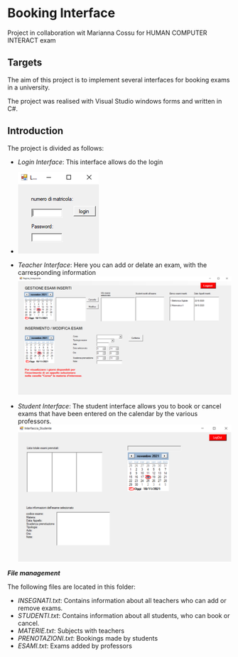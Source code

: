 <b><h1>Booking Interface</h1></b>

Project in collaboration wit Marianna Cossu for HUMAN COMPUTER INTERACT exam


<b><h2>Targets</h2></b>

The aim of this project is to implement several interfaces for booking exams in a university.

The project was realised with Visual Studio windows forms and written in C#.

<b><h2>Introduction</h2></b>

The project is divided as follows: 

-   *Login Interface*: This interface allows do the login 

- ![Class Diagram](Media/Login_interface.PNG)
-   *Teacher Interface*:  Here you can add or delate an exam, with the carresponding information
![Class Diagram](Media/Teacher_interface.PNG)
-   *Student Interface*: The student interface allows you to book or cancel exams that have been entered on the calendar by the various professors.
![Class Diagram](Media/Students_interface.PNG)

***File management***

The following files are located in this folder:
-   *INSEGNATI.txt*: Contains information about all teachers who can add or remove exams.
-   *STUDENTI.txt*: Contains information about all students, who can book or cancel.
-   *MATERIE.txt*: Subjects with teachers 
-   *PRENOTAZIONI.txt*: Bookings made by students 
-   *ESAMI.txt*: Exams added by professors 